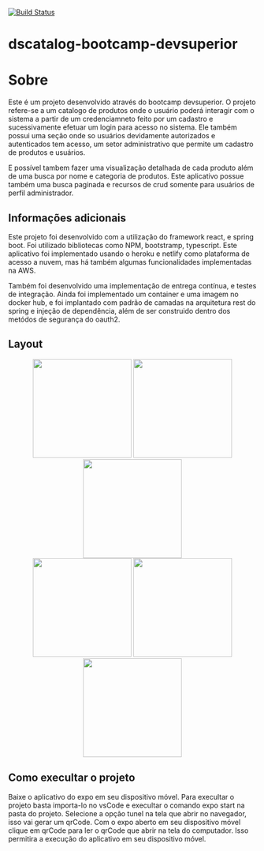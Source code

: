 [![Build Status](https://app.travis-ci.com/charlistonrodrigo/dscatalog-bootcamp-devsuperior.svg?branch=main)](https://app.travis-ci.com/charlistonrodrigo/dscatalog-bootcamp-devsuperior)

# dscatalog-bootcamp-devsuperior

# Sobre

Este é um projeto desenvolvido através do bootcamp devsuperior. O projeto refere-se a um catalogo de produtos onde o usuário poderá interagir com o sistema a partir de 
um credenciamneto feito por um cadastro e sucessivamente efetuar um login para acesso no sistema. Ele também possui uma seção onde so usuários devidamente autorizados e autenticados tem acesso, um setor administrativo que permite um cadastro de produtos e usuários.

E possível tambem fazer uma visualização detalhada de cada produto além de uma busca por nome e categoria de produtos. Este aplicativo possue também uma busca paginada 
e recursos de crud somente para usuários de perfil administrador. 

## Informações adicionais

Este projeto foi desenvolvido com a utilização do framework react, e spring boot. Foi utilizado bibliotecas como NPM, bootstramp, typescript. Este aplicativo foi implementado usando o heroku e netlify como plataforma de acesso a nuvem, mas há também algumas funcionalidades implementadas na AWS. 

Também foi desenvolvido uma implementação de entrega contínua, e testes de integração. Ainda foi implementado um container e uma imagem no docker hub, e foi implantado com padrão de camadas na arquitetura rest do spring e injeção de dependência, além de ser construido dentro dos metódos de segurança do oauth2.
 

## Layout
<p align="center">
  <img width="200" src="assets/CaminhoCerto.png">
  <img width="200" src="assets/Contatos.png">
  <img width="200" src="assets/QRCode.png"><br>
  <img width="200" heigth="200" src="assets/Ligacao.png">
  <img width="200" src="assets/ContatosZap.png">
  <img width="200" src="assets/Localizacao.png">
  
  
</P>

## Como execultar o projeto

Baixe o aplicativo do expo em seu dispositivo móvel. Para execultar o projeto basta importa-lo no vsCode e execultar o comando expo start na pasta do projeto. Selecione a opção tunel na tela que abrir no navegador, isso vai gerar um qrCode. Com o expo aberto em seu dispositivo móvel clique em qrCode para ler o qrCode que abrir na tela do computador.
Isso permitira a execução do aplicativo em seu dispositivo móvel.

